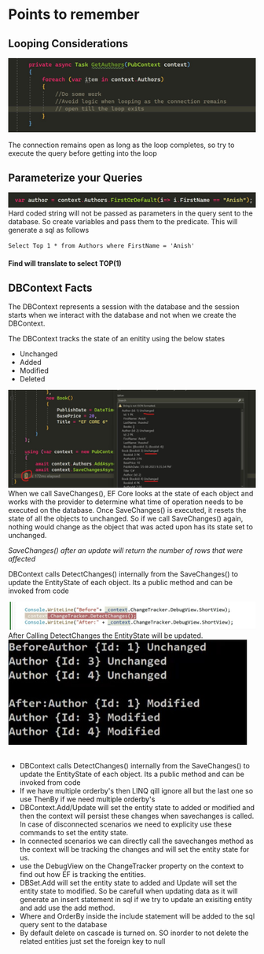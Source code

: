 ﻿<h1>Points to remember</h1>

## Looping Considerations
<img src='./images/loop.jpg'/>
<p>The connection remains open as long as the loop completes, so try to execute the query before getting into the loop</p>

## Parameterize your Queries
<img src='./images/parameters.jpg' />
 Hard coded string will not be passed as parameters in the query sent to the database. So create variables and pass them
to the predicate.
This will generate a sql as follows

`Select Top 1 * from Authors where FirstName = 'Anish' `
#### Find will translate to select TOP(1)

## DBContext Facts
<p>The DBContext represents a session with the database and the session starts when we interact with the database and not when we create the DBContext.</p>
The DBContext tracks the state of an enitity using the below states
<ul>
 <li>Unchanged</li>
  <li>Added</li>
  <li>Modified</li>
  <li>Deleted</li>
</ul>
<img src='./images/change2.jpg' />
When we call SaveChanges(), EF Core looks at the state of each object and works with the provider to determine what time of operation needs to be executed on the database. Once SaveChanges() is executed, it resets the state of all the objects to unchanged. So if we call SaveChanges() again, nothing would change as the object that was acted upon has its state set to unchanged.

<i>SaveChanges() after an update will return the number of rows that were affected</i>
<p>DBContext calls DetectChanges() internally from the SaveChanges() to update the EntityState of each object. Its a public method and can be invoked from code</p>
<img src='./images/detect changes.jpg' />
After Calling DetectChanges the EntityState will be updated.
<img src='./images/detectchanges2.jpg' />

</br>
</br>
<ul>
<li> DBContext calls DetectChanges() internally from the SaveChanges() to update the EntityState of each object. Its a public method and can be invoked from code </li>
<li> If we have multiple orderby's then LINQ qill ignore all but the last one so use ThenBy if we need multiple orderby's </li>
<li> DBContext.Add/Update will set the entity state to added or modified and then the context will persist these changes when
savechanges is called. In case of disconnected scenarios we need to explicity use these commands to set the entity state. </li>
<li>In connected scenarios we can directly call the savechanges method as the context will be tracking the changes and will
set the entity state for us.</li>
<li> use the DebugView on the ChangeTracker property on the context to find out how EF is tracking the entities.</li>
<li> DBSet.Add will set the entity state to added and Update will set the entity state to modified. So be carefull when updating data
as it will generate an insert statement in sql if we try to update an exisiting entity and add use the add method. </li>
<li> Where and OrderBy inside the include statement will be added to the sql query sent to the database</li>
<li> By default delete on cascade is turned on. SO inorder to not delete the related entities just set the foreign key to null</li>
</ul>
